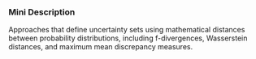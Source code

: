 ### Mini Description

Approaches that define uncertainty sets using mathematical distances between probability distributions, including f-divergences, Wasserstein distances, and maximum mean discrepancy measures.
